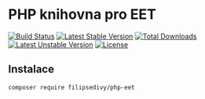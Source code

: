 # PHP knihovna pro EET

 [![Build Status](https://travis-ci.org/filipsedivy/PHP-EET.svg?branch=master)](https://travis-ci.org/filipsedivy/PHP-EET) [![Latest Stable Version](https://poser.pugx.org/filipsedivy/eet/v/stable)](https://packagist.org/packages/filipsedivy/eet) [![Total Downloads](https://poser.pugx.org/filipsedivy/eet/downloads)](https://packagist.org/packages/filipsedivy/eet) [![Latest Unstable Version](https://poser.pugx.org/filipsedivy/eet/v/unstable)](https://packagist.org/packages/filipsedivy/eet) [![License](https://poser.pugx.org/filipsedivy/eet/license)](https://packagist.org/packages/filipsedivy/eet) 

## Instalace

```bash
composer require filipsedivy/php-eet
```